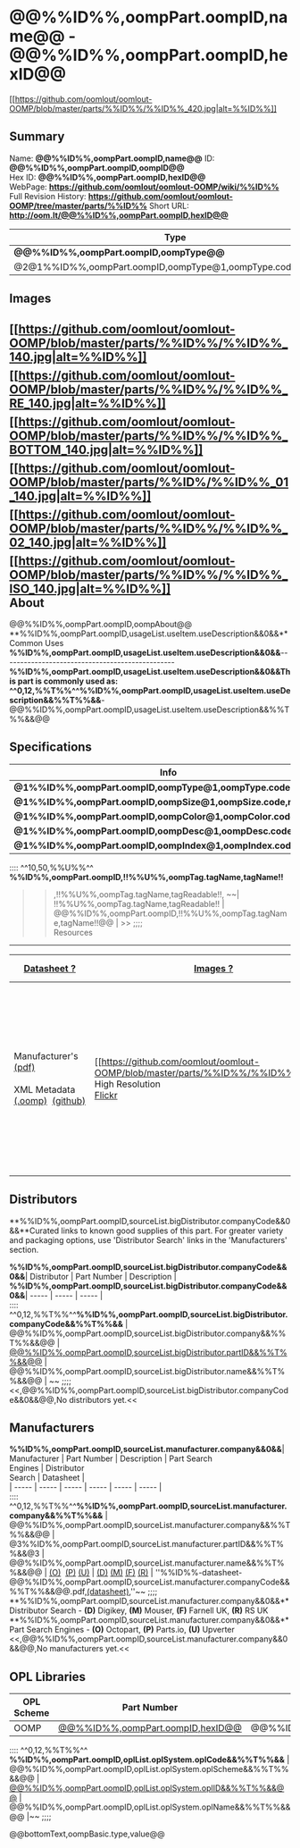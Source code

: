 
@@%%ID%%,oompPart.oompID,name@@ - @@%%ID%%,oompPart.oompID,hexID@@  
=============================
$$%%ID%%.jpg$$[[https://github.com/oomlout/oomlout-OOMP/blob/master/parts/%%ID%%/%%ID%%_420.jpg|alt=%%ID%%]]  

Summary  
---------------------------------
Name: __@@%%ID%%,oompPart.oompID,name@@__
ID: __@@%%ID%%,oompPart.oompID,oompID@@__   
Hex ID: __@@%%ID%%,oompPart.oompID,hexID@@__   
WebPage: __https://github.com/oomlout/oomlout-OOMP/wiki/%%ID%%__  
Full Revision History: __https://github.com/oomlout/oomlout-OOMP/tree/master/parts/%%ID%%__ 
Short URL: __http://oom.lt/@@%%ID%%,oompPart.oompID,hexID@@__   

| Type   | Size   | Color   | Description   | Index   |    
| ----- | ------   | ------   | -----   | ----   |    
| __@@%%ID%%,oompPart.oompID,oompType@@__   					| __@@%%ID%%,oompPart.oompID,oompSize@@__   					| __@@%%ID%%,oompPart.oompID,oompColor@@__    						| __@@%%ID%%,oompPart.oompID,oompDesc@@__    					| __@@%%ID%%,oompPart.oompID,oompIndex@@__ |    
| @2@1%%ID%%,oompPart.oompID,oompType@1,oompType.code,name@2		| @2@1%%ID%%,oompPart.oompID,oompSize@1,oompSize.code,name@2	| @2@1%%ID%%,oompPart.oompID,oompColor@1,oompColor.code,name@2		| @2@1%%ID%%,oompPart.oompID,oompDesc@1,oompDesc.code,name@2	| @2@1%%ID%%,oompPart.oompID,oompIndex@1,oompIndex.code,name@2	|    
Images
--------------------------------------------  
$$%%ID%%.jpg$$[[https://github.com/oomlout/oomlout-OOMP/blob/master/parts/%%ID%%/%%ID%%_140.jpg|alt=%%ID%%]] 
$$%%ID%%_RE.jpg$$[[https://github.com/oomlout/oomlout-OOMP/blob/master/parts/%%ID%%/%%ID%%_RE_140.jpg|alt=%%ID%%]]
$$%%ID%%_BOTTOM.jpg$$[[https://github.com/oomlout/oomlout-OOMP/blob/master/parts/%%ID%%/%%ID%%_BOTTOM_140.jpg|alt=%%ID%%]]
$$%%ID%%_01.jpg$$[[https://github.com/oomlout/oomlout-OOMP/blob/master/parts/%%ID%/%%ID%%_01_140.jpg|alt=%%ID%%]]
$$%%ID%%_02.jpg$$[[https://github.com/oomlout/oomlout-OOMP/blob/master/parts/%%ID%%/%%ID%%_02_140.jpg|alt=%%ID%%]]
$$%%ID%%_ISO.jpg$$[[https://github.com/oomlout/oomlout-OOMP/blob/master/parts/%%ID%%/%%ID%%_ISO_140.jpg|alt=%%ID%%]]      
About     
---------------------------------  
@@%%ID%%,oompPart.oompID,oompAbout@@     
**%%ID%%,oompPart.oompID,usageList.useItem.useDescription&&0&&**Common Uses   
**%%ID%%,oompPart.oompID,usageList.useItem.useDescription&&0&&**------------------------------------------------
**%%ID%%,oompPart.oompID,usageList.useItem.useDescription&&0&&**This part is commonly used as:
^^0,12,%%T%%^^**%%ID%%,oompPart.oompID,usageList.useItem.useDescription&&%%T%%&&**- @@%%ID%%,oompPart.oompID,usageList.useItem.useDescription&&%%T%%&&@@  


Specifications      
---------------------------------    
| Info | Value |    
| ----- | ----- |    
**@1%%ID%%,oompPart.oompID,oompType@1,oompType.code,name**| @@oompType,oompTag.tagName,tagReadable@@ | @@@1%%ID%%,oompPart.oompID,oompType@1,oompType.code,name@@ |  
**@1%%ID%%,oompPart.oompID,oompSize@1,oompSize.code,name**| @@oompSize,oompTag.tagName,tagReadable@@ | @@@1%%ID%%,oompPart.oompID,oompSize@1,oompSize.code,name@@ |
**@1%%ID%%,oompPart.oompID,oompColor@1,oompColor.code,name**| @@oompColor,oompTag.tagName,tagReadable@@ | @@@1%%ID%%,oompPart.oompID,oompColor@1,oompColor.code,name@@ |
**@1%%ID%%,oompPart.oompID,oompDesc@1,oompDesc.code,name**| @@oompDesc,oompTag.tagName,tagReadable@@ | @@@1%%ID%%,oompPart.oompID,oompDesc@1,oompDesc.code,name@@ |
**@1%%ID%%,oompPart.oompID,oompIndex@1,oompIndex.code,name**| @@oompIndex,oompTag.tagName,tagReadable@@ | @@@1%%ID%%,oompPart.oompID,oompIndex@1,oompIndex.code,name@@ |
::::
^^10,50,%%U%%^^
**%%ID%%,oompPart.oompID,!!%%U%%,oompTag.tagName,tagName!!**
>>,!!%%U%%,oompTag.tagName,tagReadable!!,
~~| !!%%U%%,oompTag.tagName,tagReadable!! | @@%%ID%%,oompPart.oompID,!!%%U%%,oompTag.tagName,tagName!!@@ | >>
;;;;    
Resources
-------------------------------------  
| [Datasheet ?](http://learn.oomlout.co.uk/OO/Projects/oomp/resources#Basic) | [Images ?](http://learn.oomlout.co.uk/OO/Projects/oomp/resources#Images) | [PCB ?](http://learn.oomlout.co.uk/OO/Projects/oomp/resources) | [Diagram ?](http://learn.oomlout.co.uk/OO/Projects/oomp/resources#Diagram) | [3D ?](http://learn.oomlout.co.uk/OO/Projects/oomp/resources#3D) | [Labels](http://learn.oomlout.co.uk/OO/Projects/oomp/resources#Label)|   
| ----- | ----- | ----- | ----- | ----- | ----- |   
| Manufacturer's<br>[(pdf)](http://oomlout.com/oomlout-OOMP/parts/%%ID%%/%%ID%%-datasheet.pdf)<br /><br />XML Metadata<br />[(.oomp)](http://oomlout.com/oomlout-OOMP/parts/%%ID%%/%%ID%%.oomp)&nbsp;&nbsp;[(github)](https://github.com/oomlout/oomlout-OOMP/tree/master/parts/%%ID%%/%%ID%%.oomp) | [[https://github.com/oomlout/oomlout-OOMP/blob/master/parts/%%ID%%/%%ID%%_87.jpg]] <br />High Resolution<br />[Flickr](https://www.flickr.com/search/?w=33504192@N00&q=%%ID%%) | Complete OOMP<br />Footprint<br />Library<br />(COMING SOON) | Breadboard<br />Diagram<br /> [[https://github.com/oomlout/oomlout-OOMP/blob/master/parts/%%ID%%/%%ID%%-bbls_87.png]]   <br>[svg](http://oomlout.com/oomlout-OOMP/parts/%%ID%%/%%ID%%-bbls.svg)&nbsp;[cdr](http://oomlout.com/oomlout-OOMP/parts/%%ID%%/%%ID%%-bbls.cdr)<br>[png](http://oomlout.com/oomlout-OOMP/parts/%%ID%%/%%ID%%-bbls_1500.png)&nbsp;[pdf](http://oomlout.com/oomlout-OOMP/parts/%%ID%%/%%ID%%-bbls.pdf pdf)<br><br>Schematic<br>Diagram<br>[[https://github.com/oomlout/oomlout-OOMP/blob/master/parts/%%ID%%/%%ID%%-schem_87.png]]<br>[svg](http://oomlout.com/oomlout-OOMP/parts/%%ID%%/%%ID%%-schem.svg)&nbsp;[cdr](http://oomlout.com/oomlout-OOMP/parts/%%ID%%/%%ID%%-schem.cdr)<br>[png](http://oomlout.com/oomlout-OOMP/parts/%%ID%%/%%ID%%-schem_1500.png)&nbsp;[pdf](http://oomlout.com/oomlout-OOMP/parts/%%ID%%/%%ID%%-schem.pdf) | &nbsp; | Specifications<br />[pdf](http://oomlout.com/oomlout-OOMP/parts/%%ID%%/%%ID%%-label-spec.pdf)&nbsp;[svg](http://oomlout.com/oomlout-OOMP/parts/%%ID%%/%%ID%%-label-spec.svg)<br /><br />Retail<br />[pdf](http://oomlout.com/oomlout-OOMP/parts/%%ID%%/%%ID%%-label-front.pdf)&nbsp;[svg](http://oomlout.com/oomlout-OOMP/parts/%%ID%%/%%ID%%-label-front.svg)<br /><br />Inventory<br />[pdf](http://oomlout.com/oomlout-OOMP/parts/%%ID%%/%%ID%%-label-inventory.pdf)&nbsp;[svg](http://oomlout.com/oomlout-OOMP/parts/%%ID%%/%%ID%%-label-inventory.svg) |

Distributors    
-------------------------------------------------    
**%%ID%%,oompPart.oompID,sourceList.bigDistributor.companyCode&&0&&**Curated links to known good supplies of this part. For greater variety and packaging options, use 'Distributor Search' links in the 'Manufacturers' section. 

   
**%%ID%%,oompPart.oompID,sourceList.bigDistributor.companyCode&&0&&**| Distributor | Part Number | Description |   
**%%ID%%,oompPart.oompID,sourceList.bigDistributor.companyCode&&0&&**| ----- | ----- | ----- |    
::::
^^0,12,%%T%%^^**%%ID%%,oompPart.oompID,sourceList.bigDistributor.companyCode&&%%T%%&&**
| @@%%ID%%,oompPart.oompID,sourceList.bigDistributor.company&&%%T%%&&@@ | [@@%%ID%%,oompPart.oompID,sourceList.bigDistributor.partID&&%%T%%&&@@](@@%%ID%%,oompPart.oompID,sourceList.bigDistributor.link&&%%T%%&&@@) | @@%%ID%%,oompPart.oompID,sourceList.bigDistributor.name&&%%T%%&&@@ | ~~
;;;;
<<,@@%%ID%%,oompPart.oompID,sourceList.bigDistributor.companyCode&&0&&@@,No distributors yet.<<

Manufacturers    
--------------------------------------------    



**%%ID%%,oompPart.oompID,sourceList.manufacturer.company&&0&&**| Manufacturer | Part Number | Description | Part Search <br /> Engines | Distributor<br /> Search | Datasheet |   
| ----- | ----- | ----- | ----- | ----- | -----  |  
::::
^^0,12,%%T%%^^**%%ID%%,oompPart.oompID,sourceList.manufacturer.company&&%%T%%&&**
| @@%%ID%%,oompPart.oompID,sourceList.manufacturer.company&&%%T%%&&@@ |  @3%%ID%%,oompPart.oompID,sourceList.manufacturer.partID&&%%T%%&&@3 | @@%%ID%%,oompPart.oompID,sourceList.manufacturer.name&&%%T%%&&@@ |  [(O)](http://octopart.com/partsearch#!?q=%22@3%%ID%%,oompPart.oompID,sourceList.manufacturer.partID&&%%T%%&&@3%22)&nbsp; [(P)](http://parts.io/search/term-@@%%ID%%,oompPart.oompID,sourceList.manufacturer.company&&%%T%%&&@@%20@3%%ID%%,oompPart.oompID,sourceList.manufacturer.partID&&%%T%%&&@3) [(U)](http://upverter.com/search/?q=@3%%ID%%,oompPart.oompID,sourceList.manufacturer.partID&&%%T%%&&@3) | [(D)](http://www.digikey.com/product-search/en?x=0&y=0&lang=en&site=us&keywords=@@%%ID%%,oompPart.oompID,sourceList.manufacturer.company&&%%T%%&&@@%20@3%%ID%%,oompPart.oompID,sourceList.manufacturer.partID&&%%T%%&&@3)
[(M)](http://www.mouser.com/Search/Refine.aspx?Keyword=@@%%ID%%,oompPart.oompID,sourceList.manufacturer.company&&%%T%%&&@@%20@3%%ID%%,oompPart.oompID,sourceList.manufacturer.partID&&%%T%%&&@3)
[(F)](http://uk.farnell.com/webapp/wcs/stores/servlet/Search?catalogId=&langId=44&storeId=10151&gs=true&st=@@%%ID%%,oompPart.oompID,sourceList.manufacturer.company&&%%T%%&&@@%20@3%%ID%%,oompPart.oompID,sourceList.manufacturer.partID&&%%T%%&&@3) [(R)](http://uk.rs-online.com/web/c/?searchTerm=@3%%ID%%,oompPart.oompID,sourceList.manufacturer.partID&&%%T%%&&@3&h=s&sra=oss) | ''%%ID%%-datasheet-@@%%ID%%,oompPart.oompID,sourceList.manufacturer.companyCode&&%%T%%&&@@.pdf,[(datasheet)](http://www.oomlout.com/oomlout-OOMP/parts/%%ID%%/%%ID%%-datasheet-@@%%ID%%,oompPart.oompID,sourceList.manufacturer.companyCode&&%%T%%&&@@.pdf),''~~
;;;;
**%%ID%%,oompPart.oompID,sourceList.manufacturer.company&&0&&**Distributor Search - <b>(D)</b> Digikey,&nbsp;<b>(M)</b> Mouser,&nbsp;<b>(F)</b> Farnell UK,&nbsp;<b>(R)</b> RS UK     
**%%ID%%,oompPart.oompID,sourceList.manufacturer.company&&0&&**Part Search Engines - <b>(O)</b> Octopart,&nbsp;<b>(P)</b> Parts.io,&nbsp;<b>(U)</b> Upverter
<<,@@%%ID%%,oompPart.oompID,sourceList.manufacturer.company&&0&&@@,No manufacturers yet.<<

OPL Libraries
--------------------------------------- 


| OPL Scheme | Part Number | Description |   
| ----- | ----- | ----- |    
| OOMP | [@@%%ID%%,oompPart.oompID,hexID@@](http://learn.oomlout.co.uk/OO/Projects/oomp/part/%%ID%%) | @@%%ID%%,oompPart.oompID,name@@ |    
::::
^^0,12,%%T%%^^
**%%ID%%,oompPart.oompID,oplList.oplSystem.oplCode&&%%T%%&&**
| @@%%ID%%,oompPart.oompID,oplList.oplSystem.oplScheme&&%%T%%&&@@ | [@@%%ID%%,oompPart.oompID,oplList.oplSystem.oplID&&%%T%%&&@@](@@%%ID%%,oompPart.oompID,oplList.oplSystem.oplLink&&%%T%%&&@@) | @@%%ID%%,oompPart.oompID,oplList.oplSystem.oplName&&%%T%%&&@@ |~~
;;;;

@@bottomText,oompBasic.type,value@@   



